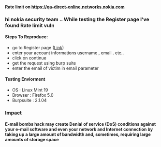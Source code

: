 #### Rate limit on https://qa-direct-online.networks.nokia.com

### hi nokia security team .. While testing the Register page I’ve found Rate limit vuln

#### Steps To Reproduce:
* go to Register page (<a href='https://qa-direct-online.networks.nokia.com/entry/open/DoUp?action=login&TYPE=33554433&REALMOID=06-00020d2e-7112-1059-a742-83108e7dff3e&GUID=&SMAUTHREASON=0&METHOD=GET&SMAGENTNAME=$SM$Ihp%2fcER0wTtcr6UZm4CX2KYmu7TFTFRxKEnv1iVp3upaFZGzUNZyev4P0utr7nTG&TARGET=$SM$https%3a%2f%2fqa-direct-online%2enetworks%2enokia%2ecom%2f'>Link</a>)
* enter your account informations username , email . etc..
* click on continue
* get the request using burp suite
* enter the email of victim in email parameter

#### Testing Enviorment
* OS : Linux Mint 19
* Browser : Firefox 5.0
* Burpsuite : 2.1.04

### Impact
#### E-mail bombs hack may create Denial of service (DoS) conditions against your e-mail software and even your network and Internet connection by taking up a large amount of bandwidth and, sometimes, requiring large amounts of storage space
